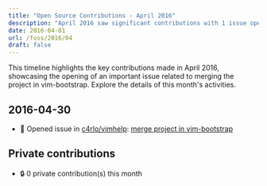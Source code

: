 ```yaml
---
title: "Open Source Contributions - April 2016"
description: "April 2016 saw significant contributions with 1 issue opened, marking an impactful month for the project."
date: 2016-04-01
url: /foss/2016/04
draft: false
---
```


This timeline highlights the key contributions made in April 2016, showcasing the opening of an important issue related to merging the project in vim-bootstrap. Explore the details of this month's activities.

## 2016-04-30

- 🐛 Opened issue in [c4rlo/vimhelp](https://github.com/c4rlo/vimhelp): [merge project in vim-bootstrap](https://github.com/c4rlo/vimhelp/issues/8)

## Private contributions

- 🔒 0 private contribution(s) this month

